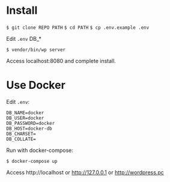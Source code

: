 # Install

`$ git clone REPO PATH`
`$ cd PATH`
`$ cp .env.example .env`

Edit `.env` DB_*

`$ vendor/bin/wp server`

Access localhost:8080 and complete install.

# Use Docker

Edit `.env`:

```
DB_NAME=docker
DB_USER=docker
DB_PASSWORD=docker
DB_HOST=docker-db
DB_CHARSET=
DB_COLLATE=
```
Run with docker-compose:

`$ docker-compose up`

Access http://localhost or http://127.0.0.1 or http://wordpress.pc